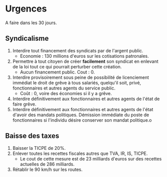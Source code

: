# Urgences

A faire dans les 30 jours.

## Syndicalisme

1. Interdire tout financement des syndicats par de l'argent public.
   - Economie : 130 millions d'euros sur les cotisations patronales.
2. Permettre à tout citoyen de créer **facilement** son syndicat en enlevant de la loi tout ce qui pourrait perturber cette création.
    - Aucun financement public. Cout : 0.
3. Interdire provisoirement sous peine de possibilité de licenciement immédiat le droit de grêve à tous salariés, quelqu'il soit, privé, fonctionnaires et autres agents du service public.
    - Coût : 0, voire des économies si il y a grêve.
4. Interdire définitivement aux fonctionnaires et autres agents de l'état de faire grêve.
5. Interdire définitivement aux fonctionnaires et autres agents de l'état d'avoir des mandats politiques. Démission immédiate du poste de fonctionnaires si l'individu désire conserver son mandat politique.o

## Baisse des taxes

1. Baisser la TICPE de 20%.
2. Enlever toutes les recettes fiscales autres que TVA, IR, IS, TICPE.
   - Le cout de cette mesure est de 23 milliards d'euros sur des recettes actuelles de 286 milliards.
3. Rétablir le 90 km/h sur les routes.